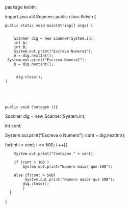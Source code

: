 
package kelvin;

import java.util.Scanner;
public class Kelvin {

 
    public static void main(String[] args) {
      
        
        Scanner dig = new Scanner(System.in);
        int A;
        int B;
        System.out.print("Escreva Numero1");
        A = dig.nextInt();
     System.out.print("Escreva Numero2");
        B = dig.nextInt();
     
       
         dig.close();
    }
    
    
    
    
    
    public void Contagem (){
        
  Scanner dig = new Scanner(System.in);
  
int cont;

 System.out.print("Escreva o Numero");
   cont = dig.nextInt();
    
   for(int i = cont; i <= 500; i ++){
        
        System.out.print("Contagem " + cont);
        
        if (cont > 100 )
            System.out.print("Numero maior que 100");
           
        else if(cont > 500)
             System.out.print("Numero maior que 500");
            dig.close();
            }
      }
}
